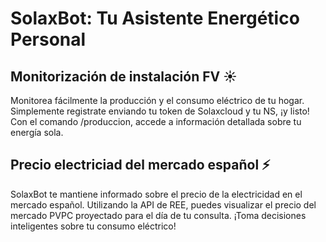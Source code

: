 # SolaxBot: Tu Asistente Energético Personal
## Monitorización de instalación FV ☀️
Monitorea fácilmente la producción y el consumo eléctrico de tu hogar. Simplemente registrate enviando tu token de Solaxcloud y tu NS, ¡y listo! Con el comando /produccion, accede a información detallada sobre tu energía sola.
## Precio electriciad del mercado español ⚡
SolaxBot te mantiene informado sobre el precio de la electricidad en el mercado español. Utilizando la API de REE, puedes visualizar el precio del mercado PVPC proyectado para el día de tu consulta. ¡Toma decisiones inteligentes sobre tu consumo eléctrico!
